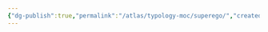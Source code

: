 ```yaml
---
{"dg-publish":true,"permalink":"/atlas/typology-moc/superego/","created":"","updated":"2023-01-26T21:31:16.367+01:00"}
---
```



